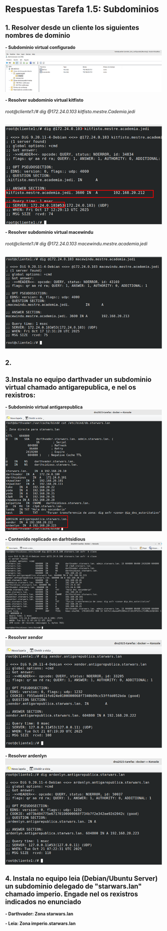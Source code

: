 # Respuestas Tarefa 1.5: Subdominios


## 1. Resolver desde un cliente los siguientes nombres de dominio

**- Subdominio virtual configurado**
![zona con el subdominio virtual configurado](./img/img_3_tarea_1_5.png)


**- Resolver subdominio virtual kitfisto**
###### root@cliente1:/# dig @172.24.0.103 kitfisto.mestre.Cademia.jedi

![resolver subdominios virtual kitfisto](./img/img_1_tarea_1_5.png)


**- Resolver subdominio virtual macewindu**
###### root@cliente1:/# dig @172.24.0.103 macewindu.mestre.academia.jedi

![resolver subdominio virutal macewindu](./img/img_2_tarea_1_5.png)



## 2. 


## 3.Instala no equipo darthvader un subdominio virtual chamado antigarepublica, e nel os rexistros:

**- Subdominio virtual antigarepublica**
![Subdominio antigarepublica](./img/img_13_tarea_1_3.png)

**- Contenido replicado en darhtsidious**
![Zona en darthsidious](./img/img_14_tarea_1_3.png)

**- Resolver xendor**
![resolver xendor](./img/img_10_tarea_1_3.png)

**- Resolver ardenlyn**
![resolver ardenlyn](./img/img_11_tarea_1_3.png)




## 4. Instala no equipo leia (Debian/Ubuntu Server) un subdominio delegado de "starwars.lan" chamado imperio. Engade nel os rexistros indicados no enunciado

**- Darthvader: Zona starwars.lan**




**- Leia: Zona imperio.starwars.lan**

